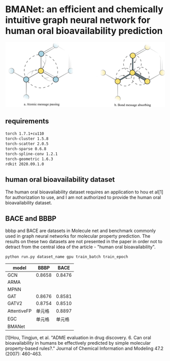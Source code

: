# BMANet: an efficient and chemically intuitive graph neural network for human oral bioavailability prediction

![message-passing](https://github.com/Y-Minghao/BMANet/blob/main/message-passing.png)
## requirements
    torch 1.7.1+cu110
    torch-cluster 1.5.8
    torch-scatter 2.0.5
    torch-sparse 0.6.8
    torch-spline-conv 1.2.1
    torch-geometric 1.6.3
    rdkit 2020.09.1.0
## human oral bioavailability dataset
The human oral bioavailability dataset requires an application to hou et al[1] for authorization to use, and I am not authorized to provide the human oral bioavailability dataset.
## BACE and BBBP
bbbp and BACE are datasets in Molecule net and benchmark commonly used in graph neural networks for molecular property prediction. The results on these two datasets are not presented in the paper in order not to detract from the central idea of the article - "human oral bioavailability".

    python run.py dataset_name gpu train_batch train_epoch
    
|  model  |  BBBP   |  BACE  |
|  ----  |  ----  | ----  |
| GCN |  0.8658 | 0.8476 |
| ARMA |   |  |
| MPNN |   |  |
| GAT | 0.8676  | 0.8581 |
| GATV2 | 0.8754  | 0.8510 |
| AttentiveFP | 单元格  | 0.8897 |
| EGC | 单元格  | 单元格 |
| BMANet |   |  |

[1]Hou, Tingjun, et al. "ADME evaluation in drug discovery. 6. Can oral bioavailability in humans be effectively predicted by simple molecular property-based rules?." Journal of Chemical Information and Modeling 47.2 (2007): 460-463.

